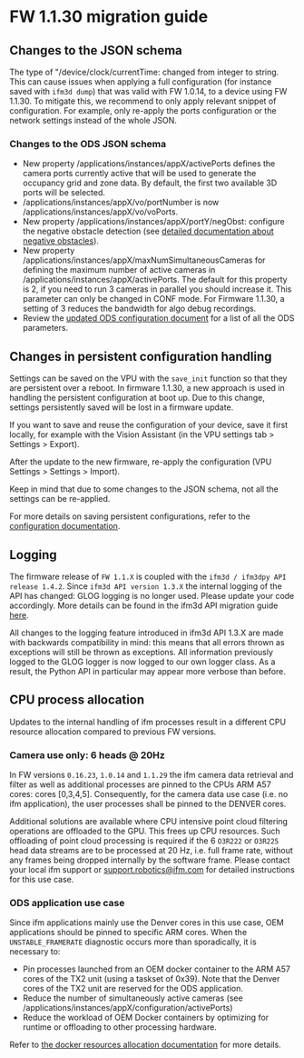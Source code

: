 # FW 1.1.30 migration guide

## Changes to the JSON schema
The type of "/device/clock/currentTime: changed from integer to string. This can cause issues when applying a full configuration (for instance saved with `ifm3d dump`) that was valid with FW 1.0.14, to a device using FW 1.1.30. To mitigate this, we recommend to only apply relevant snippet of configuration. For example, only re-apply the ports configuration or the network settings instead of the whole JSON.


### Changes to the ODS JSON schema
- New property /applications/instances/appX/activePorts defines the camera ports currently active that will be used to generate the occupancy grid and zone data. By default, the first two available 3D ports will be selected.
- /applications/instances/appX/vo/portNumber is now /applications/instances/appX/vo/voPorts.
- New property /applications/instances/appX/portY/negObst: configure the negative obstacle detection (see [detailed documentation about negative obstacles](../../../ODS/NegativeObstacles/negative_obstacles.md)).
- New property /applications/instances/appX/maxNumSimultaneousCameras for defining the maximum number of active cameras in /applications/instances/appX/activePorts. The default for this property is 2, if you need to run 3 cameras in parallel you should increase it. This parameter can only be changed in CONF mode. For Firmware 1.1.30, a setting of 3 reduces the bandwidth for algo debug recordings.
- Review the [updated ODS configuration document](../../../ODS/Configuration/configuration.md) for a list of all the ODS parameters.

## Changes in persistent configuration handling
Settings can be saved on the VPU with the `save_init` function so that they are persistent over a reboot. In firmware 1.1.30, a new approach is used in handling the persistent configuration at boot up. Due to this change, settings persistently saved will be lost in a firmware update.

If you want to save and reuse the configuration of your device, save it first locally, for example with the Vision Assistant (in the VPU settings tab > Settings > Export).

After the update to the new firmware, re-apply the configuration (VPU Settings > Settings > Import).

Keep in mind that due to some changes to the JSON schema, not all the settings can be re-applied.

For more details on saving persistent configurations, refer to the [configuration documentation](../../../Technology/configuration.md#persistent-configuration).

## Logging
The firmware release of `FW 1.1.X` is coupled with the `ifm3d / ifm3dpy API release 1.4.2`.
Since `ifm3d API version 1.3.X` the internal logging of the API has changed: GLOG logging is no longer used. Please update your code accordingly.
More details can be found in the ifm3d API migration guide [here](https://api.ifm3d.com/stable/content/migration_guide/v1_3_0.html).

All changes to the logging feature introduced in ifm3d API 1.3.X are made with backwards compatibility in mind: this means that all errors thrown as exceptions will still be thrown as exceptions.
All information previously logged to the GLOG logger is now logged to our own logger class. As a result, the Python API in particular may appear more verbose than before.

## CPU process allocation
Updates to the internal handling of ifm processes result in a different CPU resource allocation compared to previous FW versions.

### Camera use only: 6 heads @ 20Hz

In FW versions `0.16.23`, `1.0.14` and `1.1.29` the ifm camera data retrieval and filter as well as additional processes are pinned to the CPUs ARM A57 cores: cores [0,3,4,5].
Consequently, for the camera data use case (i.e. no ifm application), the user processes shall be pinned to the DENVER cores.

Additional solutions are available where CPU intensive point cloud filtering operations are offloaded to the GPU. This frees up CPU resources.
Such offloading of point cloud processing is required if the 6 `O3R222` or `O3R225` head data streams are to be processed at 20 Hz, i.e. full frame rate, without any frames being dropped internally by the software frame.
Please contact your local ifm support or support.robotics@ifm.com for detailed instructions for this use case.

### ODS application use case
Since ifm applications mainly use the Denver cores in this use case, OEM applications should be pinned to specific ARM cores. When the `UNSTABLE_FRAMERATE` diagnostic occurs more than sporadically, it is necessary to:
+ Pin processes launched from an OEM docker container to the ARM A57 cores of the TX2 unit (using a taskset of 0x39). Note that the Denver cores of the TX2 unit are reserved for the ODS application.
+ Reduce the number of simultaneously active cameras (see /applications/instances/appX/configuration/activePorts)
+ Reduce the workload of OEM Docker containers by optimizing for runtime or offloading to other processing hardware.

Refer to [the docker resources allocation documentation](../../../SoftwareInterfaces/Docker/cpu.md) for more details.